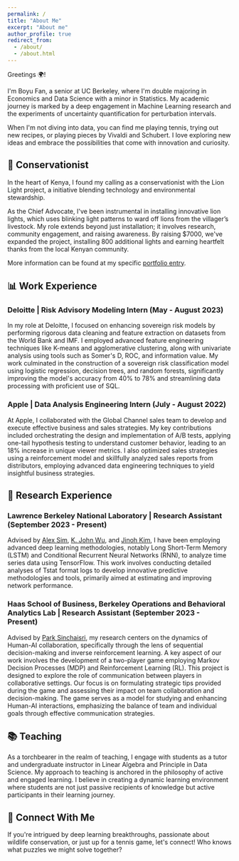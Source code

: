 ```yaml
---
permalink: /
title: "About Me"
excerpt: "About me"
author_profile: true
redirect_from: 
  - /about/
  - /about.html
---
```


Greetings 🌍!

I'm Boyu Fan, a senior at UC Berkeley, where I'm double majoring in Economics and Data Science with a minor in Statistics. My academic journey is marked by a deep engagement in Machine Learning research and the experiments of uncertainty quantification for perturbation intervals.

When I'm not diving into data, you can find me playing tennis, trying out new recipes, or playing pieces by Vivaldi and Schubert. I love exploring new ideas and embrace the possibilities that come with innovation and curiosity.

<!--


## 🔍 Research Interest
My research interests lie at the intersection of advanced computational methodologies and data-driven analysis, particularly focusing on the application of Long Short-Term Memory (LSTM) and Conditional Recurrent Neural Networks (RNNs) within the TensorFlow framework. My work primarily revolves around time series data analysis in the context of network performance optimization. I am deeply engaged in developing novel predictive tools and methodologies, utilizing Tstat log data to enhance network efficiency and reliability.

-->


## 🌱 Conservationist 
In the heart of Kenya, I found my calling as a conservationist with the Lion Light project, a initiative blending technology and environmental stewardship.

As the Chief Advocate, I've been instrumental in installing innovative lion lights, which uses blinking light patterns to ward off lions from the villager’s livestock. My role extends beyond just installation; it involves research, community engagement, and raising awareness. By raising $7000, we've expanded the project, installing 800 additional lights and earning heartfelt thanks from the local Kenyan community. 

More information can be found at my specific [portfolio entry](https://boyufan1.github.io/BoyuFan1/portfolio/portfolio-1/).



## 📊 Work Experience

### Deloitte | Risk Advisory Modeling Intern (May - August 2023)

In my role at Deloitte, I focused on enhancing sovereign risk models by performing rigorous data cleaning and feature extraction on datasets from the World Bank and IMF. I employed advanced feature engineering techniques like K-means and agglomerative clustering, along with univariate analysis using tools such as Somer's D, ROC, and information value. My work culminated in the construction of a sovereign risk classification model using logistic regression, decision trees, and random forests, significantly improving the model's accuracy from 40% to 78% and streamlining data processing with proficient use of SQL.

### Apple | Data Analysis Engineering Intern (July - August 2022)

At Apple, I collaborated with the Global Channel sales team to develop and execute effective business and sales strategies. My key contributions included orchestrating the design and implementation of A/B tests, applying one-tail hypothesis testing to understand customer behavior, leading to an 18% increase in unique viewer metrics. I also optimized sales strategies using a reinforcement model and skillfully analyzed sales reports from distributors, employing advanced data engineering techniques to yield insightful business strategies.



## 🔬 Research Experience

### Lawrence Berkeley National Laboratory | Research Assistant (September 2023 - Present)

Advised by [Alex Sim](https://crd.lbl.gov/divisions/scidata/sdm/staff/alex-sim/), [K. John Wu](https://crd.lbl.gov/divisions/scidata/sdm/staff/wu/), and [Jinoh Kim](https://scholar.google.com/citations?user=CFehwB8AAAAJ&hl=en), I have been employing advanced deep learning methodologies, notably Long Short-Term Memory (LSTM) and Conditional Recurrent Neural Networks (RNN), to analyze time series data using TensorFlow. This work involves conducting detailed analyses of Tstat format logs to develop innovative predictive methodologies and tools, primarily aimed at estimating and improving network performance.

### Haas School of Business, Berkeley Operations and Behavioral Analytics Lab | Research Assistant (September 2023 - Present)

Advised by [Park Sinchaisri](https://haas.berkeley.edu/faculty/park-sinchaisri/), my research centers on the dynamics of Human-AI collaboration, specifically through the lens of sequential decision-making and inverse reinforcement learning. A key aspect of our work involves the development of a two-player game employing Markov Decision Processes (MDP) and Reinforcement Learning (RL). This project is designed to explore the role of communication between players in collaborative settings. Our focus is on formulating strategic tips provided during the game and assessing their impact on team collaboration and decision-making. The game serves as a model for studying and enhancing Human-AI interactions, emphasizing the balance of team and individual goals through effective communication strategies.


## 📚 Teaching 
As a torchbearer in the realm of teaching, I engage with students as a tutor and undergraduate instructor in Linear Algebra and Principle in Data Science. My approach to teaching is anchored in the philosophy of active and engaged learning. I believe in creating a dynamic learning environment where students are not just passive recipients of knowledge but active participants in their learning journey. 



## 🎲 Connect With Me
If you're intrigued by deep learning breakthroughs, passionate about wildlife conservation, or just up for a tennis game, let's connect! Who knows what puzzles we might solve together? 
